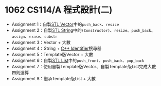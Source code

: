 # 1062 CS114/A 程式設計(二)
* Assignment 1：自製[STL Vector](http://www.cplusplus.com/reference/vector/vector/)中的`push_back`、`resize`
* Assignment 2：自製[STL String](http://www.cplusplus.com/reference/string/string/)中的`(Constructor)`、`resize`、`push_back`、`assign`、`erase`、`substr`
* Assignment 3：Vector + 大數
* Assignment 4：String + [C++ Identifier](http://en.cppreference.com/w/cpp/language/identifiers)搜尋器
* Assignment 5：Template版Vector + 大數
* Assignment 6：自製[STL List](http://www.cplusplus.com/reference/list/list/)中的`push_front`、`push_back`、`pop_back`
* Assignment 7：使用自製Template版Vector、自製Template版List完成大數四則運算
* Assignment 8：繼承Template版List + 大數